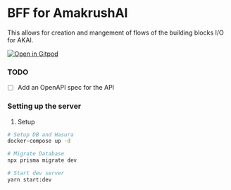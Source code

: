 # BFF for AmakrushAI

This allows for creation and mangement of flows of the building blocks I/O for AKAI.

[![Open in Gitpod](https://gitpod.io/button/open-in-gitpod.svg)](https://gitpod.io/#https://github.com/AmakrushAI/bff)

### TODO

- [ ] Add an OpenAPI spec for the API

### Setting up the server

1. Setup

```sh
# Setup DB and Hasura
docker-compose up -d

# Migrate Database
npx prisma migrate dev

# Start dev server
yarn start:dev
```
